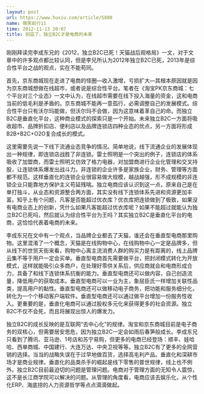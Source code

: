 ```yaml
---
layout: post
url: https://www.huxiu.com/article/5880
name: 微笑前行11
time: 2012-11-13 20:07
title: 别逗了，独立B2C才是电商的未来
---
```

刚刚拜读完李成东兄的《2012，独立B2C已死！天猫战后观格局》一文，对于文章中的许多观点都比较认同，但是李兄所认为2012年独立B2C已死，2013年是综合性平台之战的观点，实在不能苟同。

首先，京东商城现在走进了电商的怪圈—收入激增，亏损扩大—其根本原因就是因为京东商城想做在线超市，或者说是综合性平台。笔者在《淘宝PK京东商城：七个平台对三个业态》一文中认为，在线超市需要在线下投入海量的资金，这和电商当前的低毛利是矛盾的。京东商城不能再一意孤行，必需调整自己的发展模式。综合性平台只有沃尔玛能做，但沃尔玛不会做，因为这意味着革自己的命。而独立B2C是垂直化平台，这种商业模式的探索只是一个开始。未来独立B2C一方面将吸收超市、品牌折扣店、便利店以及品牌连锁店四种业态的优点，另一方面将形成B2B+B2C+O2O复合成长的模式。

这里需要先说一下线下流通业态竞争的情况。简单地说，线下流通企业的发展体现出一种规律，即连锁店战胜了非连锁。雷士照明是一个突出的例子，连锁店的体系吸收了加盟商，而雷士照明又仿效了格力电器，对加盟商进行企业化管理和交叉持股，让连锁体系爆发出战斗力。非连锁的企业许多是家族企业，财务、管理等方面都不规范。这样垂直化的连锁企业很容易做大规模，越战越强，形不成规模的非连锁企业只能靠地方保护主义苟延残喘。独立电商应该认识到这一点，原来自己是在单打独斗，从业态和资源整合两方面，其实没有线下连锁体系先进和资源更加丰富。知乎上有个问题，凡客是否能超过优衣库？优衣库把连锁做到了极致，如果没有电商业态上的创新，凭什么如果凡客能超过优衣库呢？如果不能超过就能认为独立B2C已死吗，然后就认为综合性平台为王吗？其实独立B2C是垂直化平台的电商，这恰恰代表着电商的未来。

李成东兄在文中有一个观点，当品牌企业都去了天猫，谁还会在垂直型电商那里购物。这里混淆了一个概念，天猫是在线购物中心，在线购物中心一定是品牌多，但从线下的世贸天街来看，购物中心离主流消费人群的购买力是有距离的，线上品牌云集不等于用户一定会买单。垂直型电商首先需要做平台，把封闭模式转化为开放模式，这样就能吸引众多商户，在处理好零供关系后，供应商就会和电商形成合力，具备了和线下连锁体系抗衡的能力。垂直型电商还可以做内容，自己创造流量，降低用户的获取成本。垂直型电商可以一业为主，象屈臣氏一样增加关联性品类，提高用户的黏性。垂直型电商还可以做移动电子商务，把功能和服务细分化，转化为一个个移动客户端软件。垂直型电商还可以通过做平台增加一份服务性收入。更重要的是，垂直化电商可以通过股权多元化来获得更多的社会资源。独立B2C不仅不会死，而且将展现出惊人的爆发力。

独立B2C的成长反映的是互联网“去中心化”的规律。淘宝和京东商城目前是电子商务的双核心，但需要居安思危，因为独立B2C一定会如雨后春笋般成长。李成东兄只看到了腾讯、亚马逊、1号店和苏宁易购，但更多的电商已经登场：顺丰、娃哈哈、西单商城、中国建行、大连万达、中央卫视等等。独立B2C有了更多的全网营销的选择。当当的战略失误在于过早地做百货，选择高毛利产品。垂直化和深耕市场才是商业规律。垂直化的品类杀手的崛起是线下零售的普世规律，线上也不例外。独立B2C目前最迫切的问题是管理问题。电商对于管理方面的无知令人震惊，这不是长江商学院可以解决的问题。从管理的角度看，电商应该去娱乐化，从个性化ERP、海底捞的人力资源哲学等点点滴滴做起。

